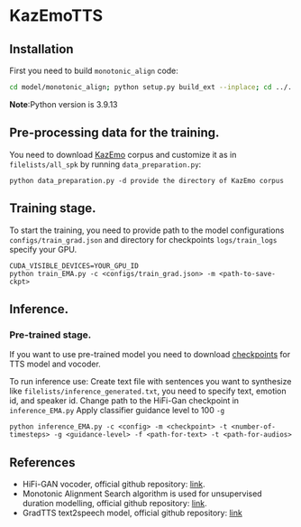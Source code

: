 # KazEmoTTS

## Installation

First you need to build `monotonic_align` code:

```bash
cd model/monotonic_align; python setup.py build_ext --inplace; cd ../..
```

**Note**:Python version is 3.9.13

## Pre-processing data for the training.

You need to download [KazEmo](https://drive.google.com/file/d/1jHzzqS58Te8xR1VqBl4dcpOCitsESi62/view?usp=share_link) corpus and customize it as in `filelists/all_spk` by running `data_preparation.py`:
```shell
python data_preparation.py -d provide the directory of KazEmo corpus
```

## Training stage.
To start the training, you need to provide path to the model configurations `configs/train_grad.json` and directory for checkpoints `logs/train_logs` specify your GPU.

```shell
CUDA_VISIBLE_DEVICES=YOUR_GPU_ID
python train_EMA.py -c <configs/train_grad.json> -m <path-to-save-ckpt>
```

## Inference.

### Pre-trained stage.
If you want to use pre-trained model you need to download [checkpoints](https://drive.google.com/file/d/1yfIOoVZEiFflh9494Ul6bUmktYvdM7XM/view?usp=share_link) for TTS model and vocoder.

To run inference use:
Create text file with sentences you want to synthesize like `filelists/inference_generated.txt`, you need to specify text, emotion id, and speaker id.
Change path to the HiFi-Gan checkpoint in `inference_EMA.py`
Apply classifier guidance level to 100 `-g`
```shell
python inference_EMA.py -c <config> -m <checkpoint> -t <number-of-timesteps> -g <guidance-level> -f <path-for-text> -t <path-for-audios>
```


## References

* HiFi-GAN vocoder, official github repository: [link](https://github.com/jik876/hifi-gan).
* Monotonic Alignment Search algorithm is used for unsupervised duration modelling, official github repository: [link](https://github.com/jaywalnut310/glow-tts).
* GradTTS text2speech model, official github repository: [link](https://github.com/huawei-noah/Speech-Backbones/tree/main/Grad-TTS)
